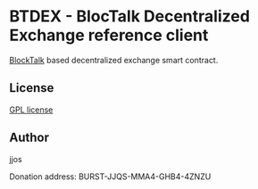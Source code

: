 # BTDEX - BlocTalk Decentralized Exchange reference client

[BlockTalk](https://github.com/jjos2372/blocktalk) based decentralized exchange smart contract.

## License
[GPL license](LICENSE)

## Author
jjos

Donation address: BURST-JJQS-MMA4-GHB4-4ZNZU
